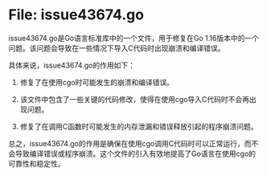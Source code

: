 # File: issue43674.go

issue43674.go是Go语言标准库中的一个文件，用于修复在Go 1.16版本中的一个问题。该问题会导致在一些情况下导入C代码时出现崩溃和编译错误。

具体来说，issue43674.go的作用如下：

1. 修复了在使用cgo时可能发生的崩溃和编译错误。

2. 该文件中包含了一些关键的代码修改，使得在使用cgo导入C代码时不会再出现问题。

3. 修复了在调用C函数时可能发生的内存泄漏和错误释放引起的程序崩溃问题。

总之，issue43674.go的作用是确保在使用cgo调用C代码时可以正常运行，而不会导致编译错误或程序崩溃。这个文件的引入有效地提高了Go语言在使用cgo的可靠性和稳定性。

